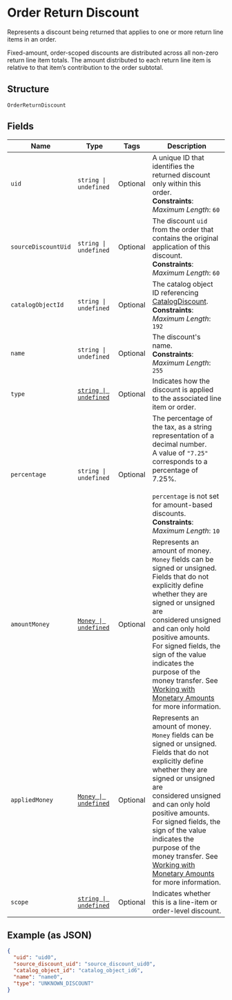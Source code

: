 
# Order Return Discount

Represents a discount being returned that applies to one or more return line items in an
order.

Fixed-amount, order-scoped discounts are distributed across all non-zero return line item totals.
The amount distributed to each return line item is relative to that item’s contribution to the
order subtotal.

## Structure

`OrderReturnDiscount`

## Fields

| Name | Type | Tags | Description |
|  --- | --- | --- | --- |
| `uid` | `string \| undefined` | Optional | A unique ID that identifies the returned discount only within this order.<br>**Constraints**: *Maximum Length*: `60` |
| `sourceDiscountUid` | `string \| undefined` | Optional | The discount `uid` from the order that contains the original application of this discount.<br>**Constraints**: *Maximum Length*: `60` |
| `catalogObjectId` | `string \| undefined` | Optional | The catalog object ID referencing [CatalogDiscount](/doc/models/catalog-discount.md).<br>**Constraints**: *Maximum Length*: `192` |
| `name` | `string \| undefined` | Optional | The discount's name.<br>**Constraints**: *Maximum Length*: `255` |
| `type` | [`string \| undefined`](/doc/models/order-line-item-discount-type.md) | Optional | Indicates how the discount is applied to the associated line item or order. |
| `percentage` | `string \| undefined` | Optional | The percentage of the tax, as a string representation of a decimal number.<br>A value of `"7.25"` corresponds to a percentage of 7.25%.<br><br>`percentage` is not set for amount-based discounts.<br>**Constraints**: *Maximum Length*: `10` |
| `amountMoney` | [`Money \| undefined`](/doc/models/money.md) | Optional | Represents an amount of money. `Money` fields can be signed or unsigned.<br>Fields that do not explicitly define whether they are signed or unsigned are<br>considered unsigned and can only hold positive amounts. For signed fields, the<br>sign of the value indicates the purpose of the money transfer. See<br>[Working with Monetary Amounts](https://developer.squareup.com/docs/build-basics/working-with-monetary-amounts)<br>for more information. |
| `appliedMoney` | [`Money \| undefined`](/doc/models/money.md) | Optional | Represents an amount of money. `Money` fields can be signed or unsigned.<br>Fields that do not explicitly define whether they are signed or unsigned are<br>considered unsigned and can only hold positive amounts. For signed fields, the<br>sign of the value indicates the purpose of the money transfer. See<br>[Working with Monetary Amounts](https://developer.squareup.com/docs/build-basics/working-with-monetary-amounts)<br>for more information. |
| `scope` | [`string \| undefined`](/doc/models/order-line-item-discount-scope.md) | Optional | Indicates whether this is a line-item or order-level discount. |

## Example (as JSON)

```json
{
  "uid": "uid0",
  "source_discount_uid": "source_discount_uid0",
  "catalog_object_id": "catalog_object_id6",
  "name": "name0",
  "type": "UNKNOWN_DISCOUNT"
}
```


